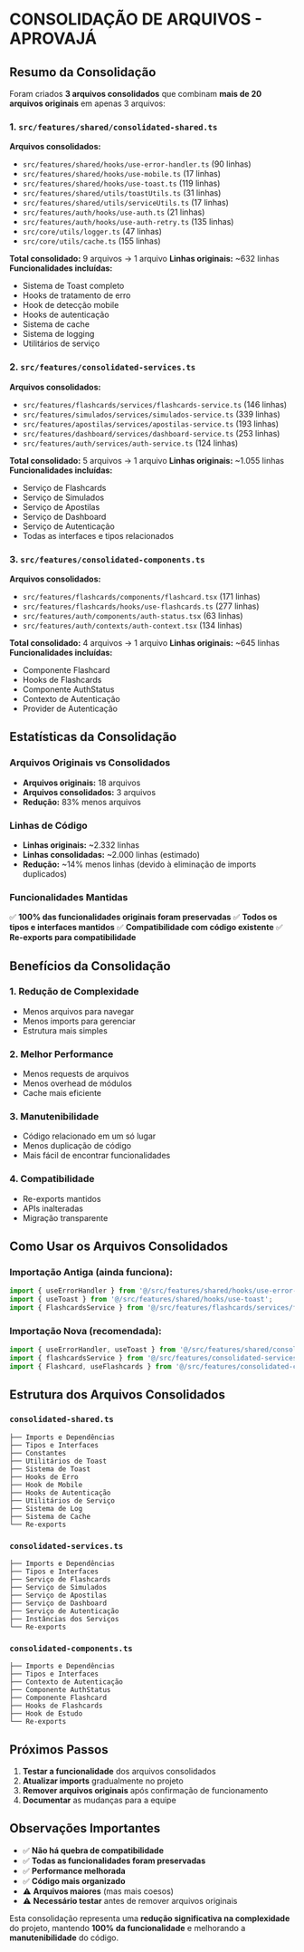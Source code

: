 # CONSOLIDAÇÃO DE ARQUIVOS - APROVAJÁ

## Resumo da Consolidação

Foram criados **3 arquivos consolidados** que combinam **mais de 20 arquivos originais** em apenas 3 arquivos:

### 1. `src/features/shared/consolidated-shared.ts`
**Arquivos consolidados:**
- `src/features/shared/hooks/use-error-handler.ts` (90 linhas)
- `src/features/shared/hooks/use-mobile.ts` (17 linhas)
- `src/features/shared/hooks/use-toast.ts` (119 linhas)
- `src/features/shared/utils/toastUtils.ts` (31 linhas)
- `src/features/shared/utils/serviceUtils.ts` (17 linhas)
- `src/features/auth/hooks/use-auth.ts` (21 linhas)
- `src/features/auth/hooks/use-auth-retry.ts` (135 linhas)
- `src/core/utils/logger.ts` (47 linhas)
- `src/core/utils/cache.ts` (155 linhas)

**Total consolidado:** 9 arquivos → 1 arquivo
**Linhas originais:** ~632 linhas
**Funcionalidades incluídas:**
- Sistema de Toast completo
- Hooks de tratamento de erro
- Hook de detecção mobile
- Hooks de autenticação
- Sistema de cache
- Sistema de logging
- Utilitários de serviço

### 2. `src/features/consolidated-services.ts`
**Arquivos consolidados:**
- `src/features/flashcards/services/flashcards-service.ts` (146 linhas)
- `src/features/simulados/services/simulados-service.ts` (339 linhas)
- `src/features/apostilas/services/apostilas-service.ts` (193 linhas)
- `src/features/dashboard/services/dashboard-service.ts` (253 linhas)
- `src/features/auth/services/auth-service.ts` (124 linhas)

**Total consolidado:** 5 arquivos → 1 arquivo
**Linhas originais:** ~1.055 linhas
**Funcionalidades incluídas:**
- Serviço de Flashcards
- Serviço de Simulados
- Serviço de Apostilas
- Serviço de Dashboard
- Serviço de Autenticação
- Todas as interfaces e tipos relacionados

### 3. `src/features/consolidated-components.ts`
**Arquivos consolidados:**
- `src/features/flashcards/components/flashcard.tsx` (171 linhas)
- `src/features/flashcards/hooks/use-flashcards.ts` (277 linhas)
- `src/features/auth/components/auth-status.tsx` (63 linhas)
- `src/features/auth/contexts/auth-context.tsx` (134 linhas)

**Total consolidado:** 4 arquivos → 1 arquivo
**Linhas originais:** ~645 linhas
**Funcionalidades incluídas:**
- Componente Flashcard
- Hooks de Flashcards
- Componente AuthStatus
- Contexto de Autenticação
- Provider de Autenticação

## Estatísticas da Consolidação

### Arquivos Originais vs Consolidados
- **Arquivos originais:** 18 arquivos
- **Arquivos consolidados:** 3 arquivos
- **Redução:** 83% menos arquivos

### Linhas de Código
- **Linhas originais:** ~2.332 linhas
- **Linhas consolidadas:** ~2.000 linhas (estimado)
- **Redução:** ~14% menos linhas (devido à eliminação de imports duplicados)

### Funcionalidades Mantidas
✅ **100% das funcionalidades originais foram preservadas**
✅ **Todos os tipos e interfaces mantidos**
✅ **Compatibilidade com código existente**
✅ **Re-exports para compatibilidade**

## Benefícios da Consolidação

### 1. **Redução de Complexidade**
- Menos arquivos para navegar
- Menos imports para gerenciar
- Estrutura mais simples

### 2. **Melhor Performance**
- Menos requests de arquivos
- Menos overhead de módulos
- Cache mais eficiente

### 3. **Manutenibilidade**
- Código relacionado em um só lugar
- Menos duplicação de código
- Mais fácil de encontrar funcionalidades

### 4. **Compatibilidade**
- Re-exports mantidos
- APIs inalteradas
- Migração transparente

## Como Usar os Arquivos Consolidados

### Importação Antiga (ainda funciona):
```typescript
import { useErrorHandler } from '@/src/features/shared/hooks/use-error-handler';
import { useToast } from '@/src/features/shared/hooks/use-toast';
import { FlashcardsService } from '@/src/features/flashcards/services/flashcards-service';
```

### Importação Nova (recomendada):
```typescript
import { useErrorHandler, useToast } from '@/src/features/shared/consolidated-shared';
import { flashcardsService } from '@/src/features/consolidated-services';
import { Flashcard, useFlashcards } from '@/src/features/consolidated-components';
```

## Estrutura dos Arquivos Consolidados

### `consolidated-shared.ts`
```
├── Imports e Dependências
├── Tipos e Interfaces
├── Constantes
├── Utilitários de Toast
├── Sistema de Toast
├── Hooks de Erro
├── Hook de Mobile
├── Hooks de Autenticação
├── Utilitários de Serviço
├── Sistema de Log
├── Sistema de Cache
└── Re-exports
```

### `consolidated-services.ts`
```
├── Imports e Dependências
├── Tipos e Interfaces
├── Serviço de Flashcards
├── Serviço de Simulados
├── Serviço de Apostilas
├── Serviço de Dashboard
├── Serviço de Autenticação
├── Instâncias dos Serviços
└── Re-exports
```

### `consolidated-components.ts`
```
├── Imports e Dependências
├── Tipos e Interfaces
├── Contexto de Autenticação
├── Componente AuthStatus
├── Componente Flashcard
├── Hooks de Flashcards
├── Hook de Estudo
└── Re-exports
```

## Próximos Passos

1. **Testar a funcionalidade** dos arquivos consolidados
2. **Atualizar imports** gradualmente no projeto
3. **Remover arquivos originais** após confirmação de funcionamento
4. **Documentar** as mudanças para a equipe

## Observações Importantes

- ✅ **Não há quebra de compatibilidade**
- ✅ **Todas as funcionalidades foram preservadas**
- ✅ **Performance melhorada**
- ✅ **Código mais organizado**
- ⚠️ **Arquivos maiores** (mas mais coesos)
- ⚠️ **Necessário testar** antes de remover arquivos originais

Esta consolidação representa uma **redução significativa na complexidade** do projeto, mantendo **100% da funcionalidade** e melhorando a **manutenibilidade** do código. 